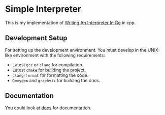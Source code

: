 # Simple Interpreter

This is my implementation of [Writing An Interpreter In Go](https://interpreterbook.com/)
in cpp.

## Development Setup

For setting up the development environment. You must develop in the UNIX-like environment with the following requirements:

+ Latest `gcc` or `clang` for compilation.
+ Latest `cmake` for building the project.
+ `clang-format` for formatting the code.
+ `Doxygen` and `graphviz` for building the docs.

## Documentation

You could look at [docs](https://shejialuo.github.io/simpleInterpreter/) for documentation.
